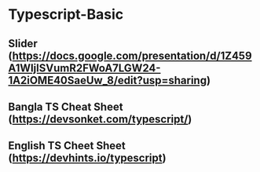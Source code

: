 # Typescript-Basic
## Slider (https://docs.google.com/presentation/d/1Z459A1WIjlSVumR2FWoA7LGW24-1A2iOME40SaeUw_8/edit?usp=sharing)
## Bangla TS Cheat Sheet (https://devsonket.com/typescript/)
## English TS Cheet Sheet (https://devhints.io/typescript)